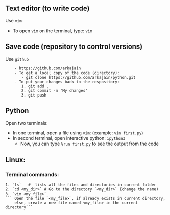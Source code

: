 ## Text editor (to write code)
Use `vim`
  - To open `vim` on the terminal, type: `vim`

## Save code (repository to control versions)
Use `github`
```
    - https://github.com/arkajain
    - To get a local copy of the code (directory):
       - git clone https://github.com/arkajain/python.git
    - To put your changes back to the respository:
       1. git add .
       2. git commit -m 'My changes'
       3. git push
```

## Python
Open two terminals:
  - In one terminal, open a file using `vim`: (example: `vim first.py`)
  - In second terminal, open interactive python: `ipython3`
    - Now, you can type `%run first.py` to see the output from the code

## Linux:
### Terminal commands:
    1. `ls`   #  lists all the files and directories in current folder
    2. `cd <my_dir>` # Go to the directory `<my_dir>` (change the name)
    3. `vim <my_file>` 
    ``` Open the file `<my_file>`, if already exists in current directory,
        else, create a new file named <my_file> in the current directory```
  
   
